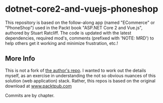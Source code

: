 # dotnet-core2-and-vuejs-phoneshop
This repository is based on the follow-along app (named "ECommerce" or "PhoneShop") used in the Packt book "ASP.NET Core 2 and Vue.js", authored by Stuart Ratcliff. The code is updated with the latest dependencies, required mod's, comments (prefixed with 'NOTE: MRD') to help others get it working and minimize frustration, etc.!

## More Info
This is not a fork of 
<a href="https://github.com/sturatcliffe/ASP.NET-Core-2-and-Vue.js" target="_blank">the author's repo</a>. 
I wanted to work out the details myself, as an exercise in understanding the not so obvious nuances of this 
solution (web application) stack. Rather, this repos is based on the original download at www.packtpub.com

Commits are by chapter.
